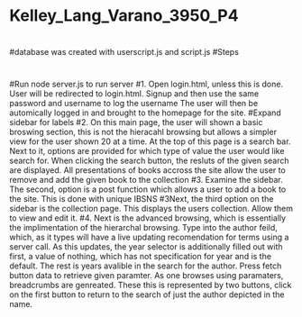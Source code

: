 # Kelley_Lang_Varano_3950_P4
#

#database was created with userscript.js and script.js
#Steps
#
#Run node server.js to run server
#1. Open login.html, unless this is done. User will be redirected to login.html. Signup and then use the same password and username to log the username
The user will then be automically logged in and brought to the homepage for the site. 
#Expand sidebar for labels 
#2. On this main page, the user will shown a basic broswing section, this is not the hieracahl browsing but allows a
simpler view for the user shown 20 at a time. At the top of this page is a search bar. Next to it, options are provided 
for which type of value the user would like search for. When clicking the search button, the resluts of the given search are displayed. 
All presentations of books accross the site allow the user to remove and add the given book to the collection
#3. Examine the sidebar. The second, option is a post function which allows a user to add a book to the site. 
This is done with unique IBSNS
#3Next, the third option on the sidebar is the collection page. This displays the users collection. Allow them to view 
and edit it. 
#4. Next is the advanced browsing, which is essentially the implimentation of the hierarchal browsing. 
Type into the author feild, which, as it types will have a live updating recomendation for terms using a server call. 
As this updates, the year selector is additionally filled out with first, a value of nothing, which has not specification for 
year and is the default. The rest is years avalible in the search for the author. Press fetch button data to retrieve given paramter. 
As one browses using paramaters, breadcrumbs are genreated. These this is represented by two buttons,
click on the first button to return to the search of just the author depicted in the name. 
